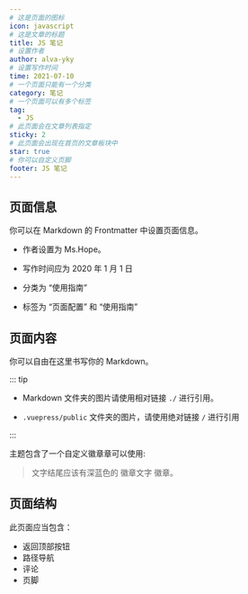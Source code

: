 ```yaml
---
# 这是页面的图标
icon: javascript
# 这是文章的标题
title: JS 笔记
# 设置作者
author: alva-yky
# 设置写作时间
time: 2021-07-10
# 一个页面只能有一个分类
category: 笔记
# 一个页面可以有多个标签
tag:
  - JS
# 此页面会在文章列表指定
sticky: 2
# 此页面会出现在首页的文章板块中
star: true
# 你可以自定义页脚
footer: JS 笔记
---
```


## 页面信息

你可以在 Markdown 的 Frontmatter 中设置页面信息。

- 作者设置为 Ms.Hope。

- 写作时间应为 2020 年 1 月 1 日

- 分类为 “使用指南”

- 标签为 “页面配置” 和 “使用指南”

## 页面内容

你可以自由在这里书写你的 Markdown。

::: tip

- Markdown 文件夹的图片请使用相对链接 `./` 进行引用。

- `.vuepress/public` 文件夹的图片，请使用绝对链接 `/` 进行引用

:::

主题包含了一个自定义徽章章可以使用:

> 文字结尾应该有深蓝色的 徽章文字 徽章。 <Badge text="徽章文字" color="#242378" />

## 页面结构

此页面应当包含：

- 返回顶部按钮
- 路径导航
- 评论
- 页脚
